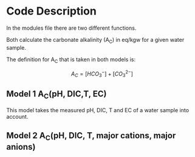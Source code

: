 # Code Description
In the modules file there are two different functions.

Both calculate the carbonate alkalinity (A<sub>C</sub>) in eq/kgw for a given water sample.

The definition for A<sub>C</sub> that is taken in both models is:

$$ A_C = [ HCO_3^- ] + [ CO_3^{2-} ] $$ 


## Model 1 A<sub>C</sub>(pH, DIC,T, EC)
This model takes the measured pH, DIC, T and EC of a water sample into account.





## Model 2 A<sub>C</sub>(pH, DIC, T, major cations, major anions)

